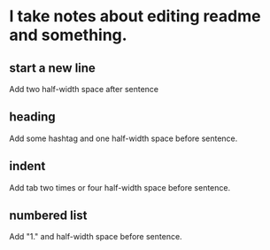 # I take notes about editing readme and something.  

## start a new line  
Add two half-width space after sentence

## heading
Add some hashtag and  one half-width space before sentence.  

## indent
Add tab two times or four half-width space before sentence.

## numbered list
Add "1." and half-width space before sentence. 
